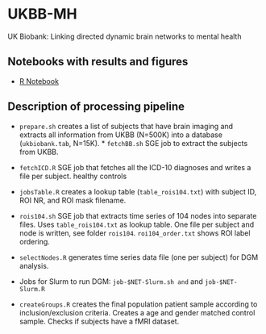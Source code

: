 # UKBB-MH

UK Biobank: Linking directed dynamic brain networks to mental health

## Notebooks with results and figures
- [R Notebook](https://rawgit.com/schw4b/UKBB-MH/master/results/UKBB-MH.nb.html)

## Description of processing pipeline

* `prepare.sh` creates a list of subjects that have brain imaging and extracts all information from UKBB (N=500K) into a database (`ukbiobank.tab`, N=15K). * `fetchBB.sh` SGE job to extract the subjects from UKBB.

* `fetchICD.R` SGE job that fetches all the ICD-10 diagnoses and writes a file per subject.
 healthy controls
* `jobsTable.R` creates a lookup table (`table_rois104.txt`) with subject ID, ROI NR, and ROI mask filename.

* `rois104.sh` SGE job that extracts time series of 104 nodes into separate files. Uses `table_rois104.txt` as lookup table. One file per subject and node is written, see folder `rois104`. `roi104_order.txt` shows ROI label ordering.

* `selectNodes.R` generates time series data file (one per subject) for DGM analysis.

* Jobs for Slurm to run DGM: `job-$NET-Slurm.sh and` and `job-$NET-Slurm.R`

* `createGroups.R` creates the final population patient sample according to inclusion/exclusion criteria. Creates a age and gender matched control sample. Checks if subjects have a fMRI dataset.
